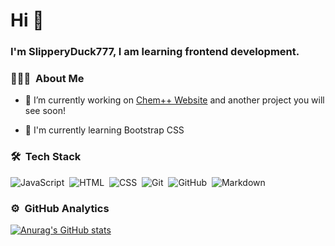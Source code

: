 <h1>Hi 👋</h1>

### <div>I'm SlipperyDuck777, I am learning frontend development.</div>  
  
### 👨🏻‍💻 &nbsp;About Me

- 🔭 I’m currently working on [Chem++ Website](chemplusplus.github.io) and another project you will see soon!
  

- 🌱 I'm currently learning Bootstrap CSS


### 🛠 &nbsp;Tech Stack

![JavaScript](https://img.shields.io/badge/-JavaScript-05122A?style=flat&logo=javascript)&nbsp;
![HTML](https://img.shields.io/badge/-HTML-05122A?style=flat&logo=HTML5)&nbsp;
![CSS](https://img.shields.io/badge/-CSS-05122A?style=flat&logo=CSS3&logoColor=1572B6)&nbsp;
![Git](https://img.shields.io/badge/-Git-05122A?style=flat&logo=git)&nbsp;
![GitHub](https://img.shields.io/badge/-GitHub-05122A?style=flat&logo=github)&nbsp;
![Markdown](https://img.shields.io/badge/-Markdown-05122A?style=flat&logo=markdown)&nbsp;


### ⚙️ &nbsp;GitHub Analytics

[![Anurag's GitHub stats](https://github-readme-stats.vercel.app/api?username=slipperyduck777)](https://github.com/anuraghazra/github-readme-stats)


